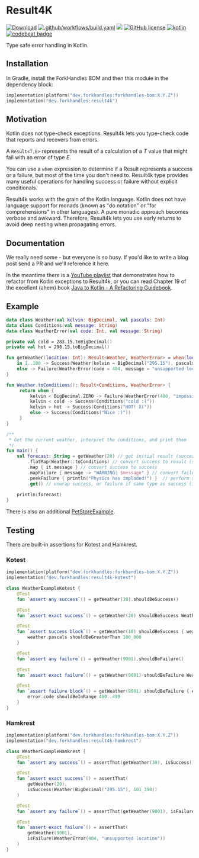 # Result4K

<a href="https://mvnrepository.com/artifact/dev.forkhandles"><img alt="Download" src="https://img.shields.io/maven-central/v/dev.forkhandles/forkhandles-bom"></a>
[![.github/workflows/build.yaml](https://github.com/fork-handles/forkhandles/actions/workflows/build.yaml/badge.svg)](https://github.com/fork-handles/forkhandles/actions/workflows/build.yaml)
<a href="https://codecov.io/gh/fork-handles/forkhandles"><img src="https://codecov.io/gh/fork-handles/forkhandles/branch/trunk/graph/badge.svg"/></a>
<a href="http//www.apache.org/licenses/LICENSE-2.0"><img alt="GitHub license" src="https://img.shields.io/badge/license-Apache%20License%202.0-blue.svg?style=flat"></a>
<a href="http://kotlinlang.org"><img alt="kotlin" src="https://img.shields.io/badge/kotlin-1.8-blue.svg"></a>
<a href="https://codebeat.co/projects/github-com-fork-handles-forkhandles-trunk"><img alt="codebeat badge" src="https://codebeat.co/badges/5b369ed4-af27-46f4-ad9c-a307d900617e"></a>

Type safe error handling in Kotlin.

## Installation
In Gradle, install the ForkHandles BOM and then this module in the dependency block:

```kotlin
implementation(platform("dev.forkhandles:forkhandles-bom:X.Y.Z"))
implementation("dev.forkhandles:result4k")
```

## Motivation

Kotlin does not type-check exceptions.  Result4k lets you type-check code that reports and recovers from errors.

A `Result<T,E>` represents the result of a calculation of a _T_ value that might fail with an error of type _E_.

You can use a `when` expression to determine if a Result represents a success or a failure, but most of the time you don't need to.  Result4k type provides many useful operations for handling success or failure without explicit conditionals.

Result4k works with the grain of the Kotlin language. Kotlin does not have language support for monads (known as "do notation" or "for comprehensions" in other languages). A pure monadic approach becomes verbose and awkward.  Therefore, Result4k lets you use early returns to avoid deep nesting when propagating errors.

## Documentation

We really need some - but everyone is so busy. If you'd like to write a blog post send a PR and we'll reference it here.

In the meantime there is a [YouTube playlist](https://youtube.com/playlist?list=PL1ssMPpyqochiZj41oLAtvht4ScUurHJH) that demonstrates how to refactor from Kotlin exceptions to Result4k, or you can read Chapter 19 of the excellent (ahem) book [Java to Kotlin - A Refactoring Guidebook](https://java-to-kotlin.dev/).

## Example

```kotlin
data class Weather(val kelvin: BigDecimal, val pascals: Int)
data class Conditions(val message: String)
data class WeatherError(val code: Int, val message: String)

private val cold = 283.15.toBigDecimal()
private val hot = 298.15.toBigDecimal()

fun getWeather(location: Int): Result<Weather, WeatherError> = when(location) {
    in 1..100 -> Success(Weather(kelvin = BigDecimal("295.15"), pascals = 101_390))
    else -> Failure(WeatherError(code = 404, message = "unsupported location"))
}

fun Weather.toConditions(): Result<Conditions, WeatherError> {
     return when {
         kelvin < BigDecimal.ZERO -> Failure(WeatherError(400, "impossible!"))
         kelvin < cold -> Success(Conditions("cold :("))
         kelvin > hot -> Success(Conditions("HOT! X("))
         else -> Success(Conditions("Nice :)"))
     }
}

/**
 * Get the current weather, interpret the conditions, and print them
 */
fun main() {
    val forecast: String = getWeather(20) // get initial result (success or failure)
        .flatMap(Weather::toConditions) // convert success to result (success or failure)
        .map { it.message } // convert success to success
        .mapFailure { message -> "WARNING: $message" } // convert failure to failure
        .peekFailure { println("Physics has imploded!") }  // perform side-effect if failure
        .get() // unwrap success, or failure if same type as success (in this case, String)
    
    println(forecast) 
}
```

There is also an additional [PetStoreExample](core/src/test/kotlin/dev/forkhandles/result4k/petStoreExample.kt).

## Testing

There are built-in assertions for Kotest and Hamkrest.

### Kotest

```kotlin
implementation(platform("dev.forkhandles:forkhandles-bom:X.Y.Z"))
implementation("dev.forkhandles:result4k-kotest")
```

```kotlin
class WeatherExampleKotest {
    @Test
    fun `assert any success`() = getWeather(30).shouldBeSuccess()

    @Test
    fun `assert exact success`() = getWeather(20) shouldBeSuccess Weather(BigDecimal("295.15"), 101_390)

    @Test
    fun `assert success block`() = getWeather(10) shouldBeSuccess { weather ->
        weather.pascals shouldBeGreaterThan 100_000
    }

    @Test
    fun `assert any failure`() = getWeather(9001).shouldBeFailure()

    @Test
    fun `assert exact failure`() = getWeather(9001) shouldBeFailure WeatherError(404, "unsupported location")

    @Test
    fun `assert failure block`() = getWeather(9001) shouldBeFailure { error ->
        error.code shouldBeInRange 400..499
    }
}
```

### Hamkrest

```kotlin
implementation(platform("dev.forkhandles:forkhandles-bom:X.Y.Z"))
implementation("dev.forkhandles:result4k-hamkrest")
```

```kotlin
class WeatherExampleHamkrest {
    @Test
    fun `assert any success`() = assertThat(getWeather(30), isSuccess())

    @Test
    fun `assert exact success`() = assertThat(
        getWeather(20),
        isSuccess(Weather(BigDecimal("295.15"), 101_390))
    )

    @Test
    fun `assert any failure`() = assertThat(getWeather(9001), isFailure())

    @Test
    fun `assert exact failure`() = assertThat(
        getWeather(9001),
        isFailure(WeatherError(404, "unsupported location"))
    )
}
```
